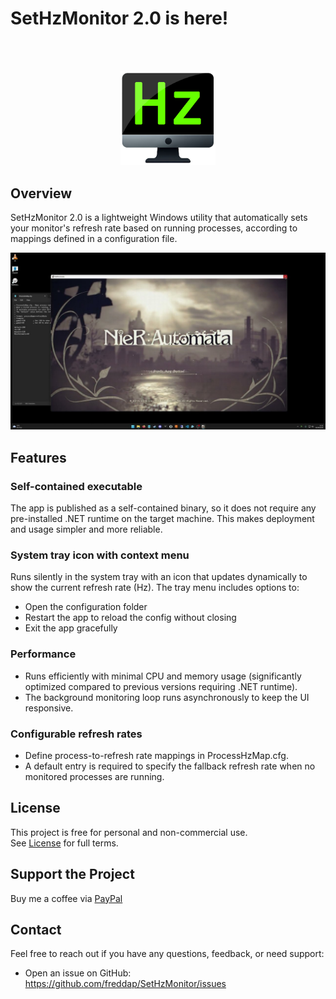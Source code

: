 # SetHzMonitor 2.0 is here!

<br><br>
<p align="center">
  <img src="assets/SetHzMonitor-2.0.png"
       style="width:30%;" />
</p>

## Overview

SetHzMonitor 2.0 is a lightweight Windows utility that automatically sets your monitor's refresh rate based on running processes, according to mappings defined in a configuration file.

[![Demo on YouTube](assets/thumbnail.jpg)](https://www.youtube.com/watch?v=NbPZInSTmLQ)

## Features

### Self-contained executable
The app is published as a self-contained binary, so it does not require any pre-installed .NET runtime on the target machine. This makes deployment and usage simpler and more reliable.

### System tray icon with context menu
Runs silently in the system tray with an icon that updates dynamically to show the current refresh rate (Hz). The tray menu includes options to:

- Open the configuration folder
- Restart the app to reload the config without closing
- Exit the app gracefully

### Performance

- Runs efficiently with minimal CPU and memory usage (significantly optimized compared to previous versions requiring .NET runtime).
- The background monitoring loop runs asynchronously to keep the UI responsive.

### Configurable refresh rates

- Define process-to-refresh rate mappings in ProcessHzMap.cfg.
- A default entry is required to specify the fallback refresh rate when no monitored processes are running.

## License

This project is free for personal and non-commercial use.  
See [License](./LICENSE.md) for full terms.

## Support the Project

Buy me a coffee via [PayPal](https://www.paypal.com/donate?business=fredrik8801@gmail.com)

## Contact

Feel free to reach out if you have any questions, feedback, or need support:

- Open an issue on GitHub: https://github.com/freddap/SetHzMonitor/issues
